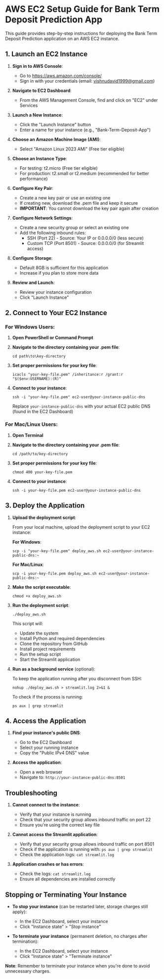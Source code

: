 # AWS EC2 Setup Guide for Bank Term Deposit Prediction App

This guide provides step-by-step instructions for deploying the Bank Term Deposit Prediction application on an AWS EC2 instance.

## 1. Launch an EC2 Instance

1. **Sign in to AWS Console**:
   - Go to https://aws.amazon.com/console/
   - Sign in with your credentials (email: vishnudavid1999@gmail.com)

2. **Navigate to EC2 Dashboard**:
   - From the AWS Management Console, find and click on "EC2" under Services

3. **Launch a New Instance**:
   - Click the "Launch Instance" button
   - Enter a name for your instance (e.g., "Bank-Term-Deposit-App")

4. **Choose an Amazon Machine Image (AMI)**:
   - Select "Amazon Linux 2023 AMI" (Free tier eligible)

5. **Choose an Instance Type**:
   - For testing: t2.micro (Free tier eligible)
   - For production: t2.small or t2.medium (recommended for better performance)

6. **Configure Key Pair**:
   - Create a new key pair or use an existing one
   - If creating new, download the .pem file and keep it secure
   - **IMPORTANT**: You cannot download the key pair again after creation

7. **Configure Network Settings**:
   - Create a new security group or select an existing one
   - Add the following inbound rules:
     - SSH (Port 22) - Source: Your IP or 0.0.0.0/0 (less secure)
     - Custom TCP (Port 8501) - Source: 0.0.0.0/0 (for Streamlit access)

8. **Configure Storage**:
   - Default 8GB is sufficient for this application
   - Increase if you plan to store more data

9. **Review and Launch**:
   - Review your instance configuration
   - Click "Launch Instance"

## 2. Connect to Your EC2 Instance

### For Windows Users:

1. **Open PowerShell or Command Prompt**

2. **Navigate to the directory containing your .pem file**:
   ```
   cd path\to\key-directory
   ```

3. **Set proper permissions for your key file**:
   ```
   icacls "your-key-file.pem" /inheritance:r /grant:r "$($env:USERNAME):(R)"
   ```

4. **Connect to your instance**:
   ```
   ssh -i "your-key-file.pem" ec2-user@your-instance-public-dns
   ```
   Replace `your-instance-public-dns` with your actual EC2 public DNS (found in the EC2 Dashboard)

### For Mac/Linux Users:

1. **Open Terminal**

2. **Navigate to the directory containing your .pem file**:
   ```
   cd /path/to/key-directory
   ```

3. **Set proper permissions for your key file**:
   ```
   chmod 400 your-key-file.pem
   ```

4. **Connect to your instance**:
   ```
   ssh -i your-key-file.pem ec2-user@your-instance-public-dns
   ```

## 3. Deploy the Application

1. **Upload the deployment script**:

   From your local machine, upload the deployment script to your EC2 instance:

   **For Windows**:
   ```
   scp -i "your-key-file.pem" deploy_aws.sh ec2-user@your-instance-public-dns:~
   ```

   **For Mac/Linux**:
   ```
   scp -i your-key-file.pem deploy_aws.sh ec2-user@your-instance-public-dns:~
   ```

2. **Make the script executable**:
   ```
   chmod +x deploy_aws.sh
   ```

3. **Run the deployment script**:
   ```
   ./deploy_aws.sh
   ```

   This script will:
   - Update the system
   - Install Python and required dependencies
   - Clone the repository from GitHub
   - Install project requirements
   - Run the setup script
   - Start the Streamlit application

4. **Run as a background service** (optional):

   To keep the application running after you disconnect from SSH:
   ```
   nohup ./deploy_aws.sh > streamlit.log 2>&1 &
   ```

   To check if the process is running:
   ```
   ps aux | grep streamlit
   ```

## 4. Access the Application

1. **Find your instance's public DNS**:
   - Go to the EC2 Dashboard
   - Select your running instance
   - Copy the "Public IPv4 DNS" value

2. **Access the application**:
   - Open a web browser
   - Navigate to: `http://your-instance-public-dns:8501`

## Troubleshooting

1. **Cannot connect to the instance**:
   - Verify that your instance is running
   - Check that your security group allows inbound traffic on port 22
   - Ensure you're using the correct key file

2. **Cannot access the Streamlit application**:
   - Verify that your security group allows inbound traffic on port 8501
   - Check if the application is running with: `ps aux | grep streamlit`
   - Check the application logs: `cat streamlit.log`

3. **Application crashes or has errors**:
   - Check the logs: `cat streamlit.log`
   - Ensure all dependencies are installed correctly

## Stopping or Terminating Your Instance

- **To stop your instance** (can be restarted later, storage charges still apply):
  - In the EC2 Dashboard, select your instance
  - Click "Instance state" > "Stop instance"

- **To terminate your instance** (permanent deletion, no charges after termination):
  - In the EC2 Dashboard, select your instance
  - Click "Instance state" > "Terminate instance"

**Note**: Remember to terminate your instance when you're done to avoid unnecessary charges.